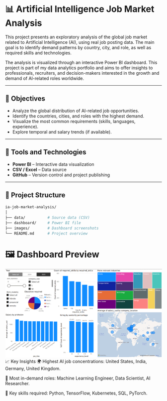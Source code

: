 # 📊 Artificial Intelligence Job Market Analysis

This project presents an exploratory analysis of the global job market related to Artificial Intelligence (AI), using real job posting data. The main goal is to identify demand patterns by country, city, and role, as well as required skills and technologies.

The analysis is visualized through an interactive Power BI dashboard. This project is part of my data analytics portfolio and aims to offer insights to professionals, recruiters, and decision-makers interested in the growth and demand of AI-related roles worldwide.

---

## 📌 Objectives

- Analyze the global distribution of AI-related job opportunities.
- Identify the countries, cities, and roles with the highest demand.
- Visualize the most common requirements (skills, languages, experience).
- Explore temporal and salary trends (if available).

---

## 🧰 Tools and Technologies

- **Power BI** – Interactive data visualization
- **CSV / Excel** – Data source
- **GitHub** – Version control and project publishing

---

## 📁 Project Structure

```bash
ia-job-market-analysis/
│
├── data/          # Source data (CSV)
├── dashboard/     # Power BI file
├── images/        # Dashboard screenshots
└── README.md      # Project overview
```

# 🖼️ Dashboard Preview
![iDashboard](https://github.com/jcastillab/AI-job/blob/main/images/AI%20job%20analysis.png)
📈 Key Insights
🌍 Highest AI job concentrations: United States, India, Germany, United Kingdom.

💼 Most in-demand roles: Machine Learning Engineer, Data Scientist, AI Researcher.

🧠 Key skills required: Python, TensorFlow, Kubernetes, SQL, PyTorch.

